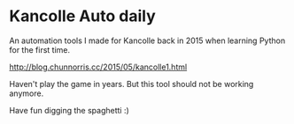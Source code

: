 # Kancolle Auto daily

An automation tools I made for Kancolle back in 2015 when learning Python for the first time. 

http://blog.chunnorris.cc/2015/05/kancolle1.html

Haven't play the game in years. But this tool should not be working anymore.

Have fun digging the spaghetti :)
